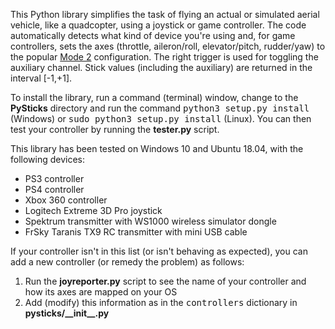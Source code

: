 This Python library simplifies the task of flying an actual or simulated aerial
vehicle, like a quadcopter, using a joystick or game controller.  The code automatically
detects what kind of device you're using and, for game controllers, sets the axes (throttle,
aileron/roll, elevator/pitch, rudder/yaw) to the popular
[Mode 2](http://www.spektrumrc.com/Articles/Article.aspx?ArticleID=2105)
configuration.  The right trigger is used for toggling the auxiliary channel.
Stick values (including the auxiliary) are returned in the interval [-1,+1].

To install the library, run a command (terminal) window, change to the
<b>PySticks</b> directory and run the command <tt>python3 setup.py install</tt>
(Windows) or <tt>sudo python3 setup.py install</tt> (Linux).  You can then test
your controller by running the <b>tester.py</b> script.

This library has been tested on Windows 10 and Ubuntu 18.04, with the following
devices:

* PS3 controller
* PS4 controller
* Xbox 360 controller
* Logitech Extreme 3D Pro joystick
* Spektrum transmitter with WS1000 wireless simulator dongle
* FrSky Taranis TX9 RC transmitter with mini USB cable 

If your controller isn't in this list (or isn't behaving as expected), you can add a new controller (or remedy the problem) as follows:

1. Run the <b>joyreporter.py</b> script to see the name of your controller and how its axes are mapped on your OS
2. Add (modify) this information as in the <tt>controllers</tt> dictionary in <b>pysticks/\_\_init\_\_.py</b> 

